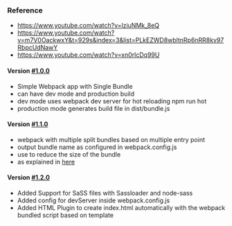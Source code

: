 
### Reference
* https://www.youtube.com/watch?v=lziuNMk_8eQ
* https://www.youtube.com/watch?v=m7V0OackwxY&t=929s&index=3&list=PLkEZWD8wbltnRp6nRR8kv97RbpcUdNawY
* https://www.youtube.com/watch?v=xn0rlcDq99U

#### __Version [#1.0.0](https://github.com/Geetha1212/webpack-app/releases/tag/1.0.0)__
* Simple Webpack app with Single Bundle
* can have dev mode and production build
* dev mode uses webpack dev server for hot reloading npm run hot
* production mode generates build file in dist/bundle.js

#### __Version [#1.1.0](https://github.com/Geetha1212/webpack-app/releases/tag/1.1.0)__
* webpack with multiple split bundles based on multiple entry point
* output bundle name as configured in webpack.config.js
* use to reduce the size of the bundle
* as explained in [here](https://webpack.github.io/docs/multiple-entry-points.html)


#### __Version [#1.2.0](https://github.com/Geetha1212/webpack-app/releases/tag/1.2.0)__
* Added Support for SaSS files with Sassloader and node-sass
* Added config for devServer inside webpack.config.js
* Added HTML Plugin to create index.html automatically with the webpack bundled script based on template
